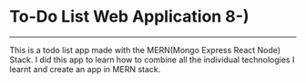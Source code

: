 # To-Do List Web Application 8-)
---
This is a todo list app made with the MERN(Mongo Express React Node) Stack.
I did this app to learn how to combine all the individual technologies I learnt and create an app in MERN stack.
